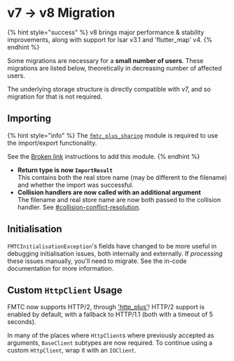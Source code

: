 # v7 -> v8 Migration

{% hint style="success" %}
v8 brings major performance & stability improvements, along with support for Isar v3.1 and 'flutter\_map' v4.
{% endhint %}

Some migrations are necessary for a **small number of users**. These migrations are listed below, theoretically in decreasing number of affected users.

The underlying storage structure is directly compatible with v7, and so migration for that is not required.

## Importing

{% hint style="info" %}
The [`fmtc_plus_sharing`](https://github.com/JaffaKetchup/fmtc\_plus\_sharing) module is required to use the import/export functionality.

See the [Broken link](broken-reference "mention") instructions to add this module.
{% endhint %}

* **Return type is now `ImportResult`**\
  This contains both the real store name (may be different to the filename) and whether the import was successful.
* **Collision handlers are now called with an additional argument**\
  The filename and real store name are now both passed to the collision handler. See [#collision-conflict-resolution](../external/importing.md#collision-conflict-resolution "mention").

## Initialisation

`FMTCInitialisationException`'s fields have changed to be more useful in debugging initialisation issues, both internally and externally. If _processing_ these issues manually, you'll need to migrate. See the in-code documentation for more information.

## Custom `HttpClient` Usage

FMTC now supports HTTP/2, through ['http\_plus'](https://pub.dev/packages/http\_plus)! HTTP/2 support is enabled by default, with a fallback to HTTP/1.1 (both with a timeout of 5 seconds).&#x20;

In many of the places where `HttpClient`s where previously accepted as arguments, `BaseClient` subtypes are now required. To continue using a custom `HttpClient`, wrap it with an `IOClient`.
